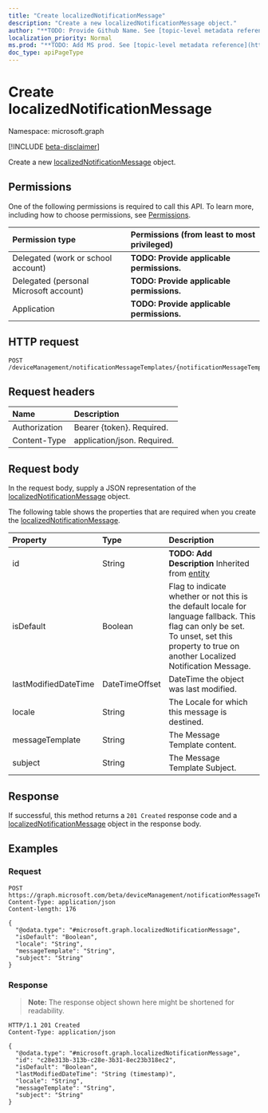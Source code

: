 ```yaml
---
title: "Create localizedNotificationMessage"
description: "Create a new localizedNotificationMessage object."
author: "**TODO: Provide Github Name. See [topic-level metadata reference](https://msgo.azurewebsites.net/add/document/guidelines/metadata.html#topic-level-metadata)**"
localization_priority: Normal
ms.prod: "**TODO: Add MS prod. See [topic-level metadata reference](https://msgo.azurewebsites.net/add/document/guidelines/metadata.html#topic-level-metadata)**"
doc_type: apiPageType
---
```


# Create localizedNotificationMessage
Namespace: microsoft.graph

[!INCLUDE [beta-disclaimer](../../includes/beta-disclaimer.md)]

Create a new [localizedNotificationMessage](../resources/localizednotificationmessage.md) object.

## Permissions
One of the following permissions is required to call this API. To learn more, including how to choose permissions, see [Permissions](/graph/permissions-reference).

|Permission type|Permissions (from least to most privileged)|
|:---|:---|
|Delegated (work or school account)|**TODO: Provide applicable permissions.**|
|Delegated (personal Microsoft account)|**TODO: Provide applicable permissions.**|
|Application|**TODO: Provide applicable permissions.**|

## HTTP request

<!-- {
  "blockType": "ignored"
}
-->
``` http
POST /deviceManagement/notificationMessageTemplates/{notificationMessageTemplateId}/localizedNotificationMessages
```

## Request headers
|Name|Description|
|:---|:---|
|Authorization|Bearer {token}. Required.|
|Content-Type|application/json. Required.|

## Request body
In the request body, supply a JSON representation of the [localizedNotificationMessage](../resources/localizednotificationmessage.md) object.

The following table shows the properties that are required when you create the [localizedNotificationMessage](../resources/localizednotificationmessage.md).

|Property|Type|Description|
|:---|:---|:---|
|id|String|**TODO: Add Description** Inherited from [entity](../resources/entity.md)|
|isDefault|Boolean|Flag to indicate whether or not this is the default locale for language fallback. This flag can only be set. To unset, set this property to true on another Localized Notification Message.|
|lastModifiedDateTime|DateTimeOffset|DateTime the object was last modified.|
|locale|String|The Locale for which this message is destined.|
|messageTemplate|String|The Message Template content.|
|subject|String|The Message Template Subject.|



## Response

If successful, this method returns a `201 Created` response code and a [localizedNotificationMessage](../resources/localizednotificationmessage.md) object in the response body.

## Examples

### Request
<!-- {
  "blockType": "request",
  "name": "create_localizednotificationmessage_from_"
}
-->
``` http
POST https://graph.microsoft.com/beta/deviceManagement/notificationMessageTemplates/{notificationMessageTemplateId}/localizedNotificationMessages
Content-Type: application/json
Content-length: 176

{
  "@odata.type": "#microsoft.graph.localizedNotificationMessage",
  "isDefault": "Boolean",
  "locale": "String",
  "messageTemplate": "String",
  "subject": "String"
}
```


### Response
>**Note:** The response object shown here might be shortened for readability.
<!-- {
  "blockType": "response",
  "truncated": true,
  "@odata.type": "microsoft.graph.localizedNotificationMessage"
}
-->
``` http
HTTP/1.1 201 Created
Content-Type: application/json

{
  "@odata.type": "#microsoft.graph.localizedNotificationMessage",
  "id": "c28e313b-313b-c28e-3b31-8ec23b318ec2",
  "isDefault": "Boolean",
  "lastModifiedDateTime": "String (timestamp)",
  "locale": "String",
  "messageTemplate": "String",
  "subject": "String"
}
```

